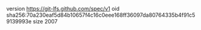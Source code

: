 version https://git-lfs.github.com/spec/v1
oid sha256:70a230eaf5d84b10657f4c16c0eee168ff36097da80764335b4f91c59139993e
size 2007
